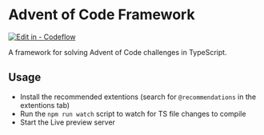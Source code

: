 # Advent of Code Framework
[![Edit in - Codeflow](https://img.shields.io/badge/Edit_in-Codeflow-1269D3?logo=stackblitz)](https://stackblitz.com/~/github.com/BenjaminDerProgrammierer/advent-of-code-fw)

A framework for solving Advent of Code challenges in TypeScript.

## Usage
- Install the recommended extentions (search for `@recommendations` in the extentions tab)
- Run the `npm run watch` script to watch for TS file changes to compile
- Start the Live preview server